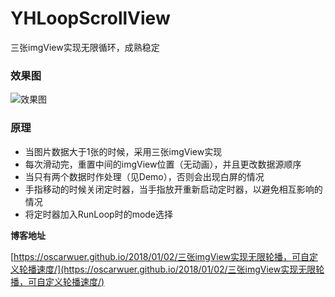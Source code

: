 # YHLoopScrollView
三张imgView实现无限循环，成熟稳定

### 效果图
![效果图](http://7xp0ch.com1.z0.glb.clouddn.com/QQ20180102-151347.gif)

### 原理

* 当图片数据大于1张的时候，采用三张imgView实现
* 每次滑动完，重置中间的imgView位置（无动画），并且更改数据源顺序
* 当只有两个数据时作处理（见Demo），否则会出现白屏的情况
* 手指移动的时候关闭定时器，当手指放开重新启动定时器，以避免相互影响的情况
* 将定时器加入RunLoop时的mode选择

**博客地址** 

[https://oscarwuer.github.io/2018/01/02/三张imgView实现无限轮播，可自定义轮播速度/](https://oscarwuer.github.io/2018/01/02/三张imgView实现无限轮播，可自定义轮播速度/)